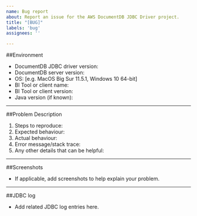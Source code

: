 ```yaml
---
name: Bug report
about: Report an issue for the AWS DocumentDB JDBC Driver project.
title: "[BUG]"
labels: 'bug'
assignees: ''

---
```


##Environment
- DocumentDB JDBC driver version:
- DocumentDB server version:
- OS: [e.g. MacOS Big Sur 11.5.1, Windows 10 64-bit]
- BI Tool or client name: 
- BI Tool or client version:
- Java version (if known): 

---

##Problem Description
1. Steps to reproduce:
2. Expected behaviour:
3. Actual behaviour:
4. Error message/stack trace:
5. Any other details that can be helpful:

---

##Screenshots
- If applicable, add screenshots to help explain your problem.

---

##JDBC log
- Add related JDBC log entries here.
